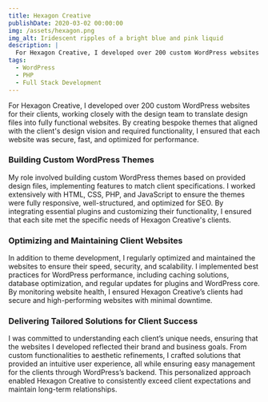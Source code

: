 ```yaml
---
title: Hexagon Creative
publishDate: 2020-03-02 00:00:00
img: /assets/hexagon.png
img_alt: Iridescent ripples of a bright blue and pink liquid
description: |
  For Hexagon Creative, I developed over 200 custom WordPress websites by translating design files into fully functional, optimized themes tailored to client needs. My work involved ongoing site optimization, security implementation, and maintenance to ensure high performance, scalability, and client satisfaction.
tags:
  - WordPress
  - PHP
  - Full Stack Development
---
```


For Hexagon Creative, I developed over 200 custom WordPress websites for their clients, working closely with the design team to translate design files into fully functional websites. By creating bespoke themes that aligned with the client's design vision and required functionality, I ensured that each website was secure, fast, and optimized for performance.

### Building Custom WordPress Themes

My role involved building custom WordPress themes based on provided design files, implementing features to match client specifications. I worked extensively with HTML, CSS, PHP, and JavaScript to ensure the themes were fully responsive, well-structured, and optimized for SEO. By integrating essential plugins and customizing their functionality, I ensured that each site met the specific needs of Hexagon Creative's clients.

### Optimizing and Maintaining Client Websites

In addition to theme development, I regularly optimized and maintained the websites to ensure their speed, security, and scalability. I implemented best practices for WordPress performance, including caching solutions, database optimization, and regular updates for plugins and WordPress core. By monitoring website health, I ensured Hexagon Creative’s clients had secure and high-performing websites with minimal downtime.

### Delivering Tailored Solutions for Client Success

I was committed to understanding each client’s unique needs, ensuring that the websites I developed reflected their brand and business goals. From custom functionalities to aesthetic refinements, I crafted solutions that provided an intuitive user experience, all while ensuring easy management for the clients through WordPress’s backend. This personalized approach enabled Hexagon Creative to consistently exceed client expectations and maintain long-term relationships.